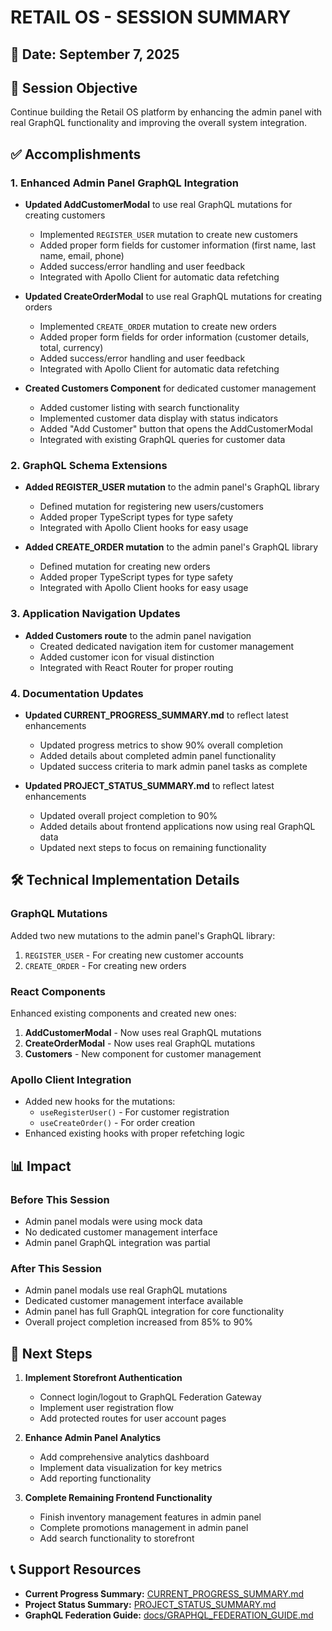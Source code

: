 # RETAIL OS - SESSION SUMMARY

## 📅 Date: September 7, 2025

## 🎯 Session Objective
Continue building the Retail OS platform by enhancing the admin panel with real GraphQL functionality and improving the overall system integration.

## ✅ Accomplishments

### 1. Enhanced Admin Panel GraphQL Integration
- **Updated AddCustomerModal** to use real GraphQL mutations for creating customers
  - Implemented `REGISTER_USER` mutation to create new customers
  - Added proper form fields for customer information (first name, last name, email, phone)
  - Added success/error handling and user feedback
  - Integrated with Apollo Client for automatic data refetching

- **Updated CreateOrderModal** to use real GraphQL mutations for creating orders
  - Implemented `CREATE_ORDER` mutation to create new orders
  - Added proper form fields for order information (customer details, total, currency)
  - Added success/error handling and user feedback
  - Integrated with Apollo Client for automatic data refetching

- **Created Customers Component** for dedicated customer management
  - Added customer listing with search functionality
  - Implemented customer data display with status indicators
  - Added "Add Customer" button that opens the AddCustomerModal
  - Integrated with existing GraphQL queries for customer data

### 2. GraphQL Schema Extensions
- **Added REGISTER_USER mutation** to the admin panel's GraphQL library
  - Defined mutation for registering new users/customers
  - Added proper TypeScript types for type safety
  - Integrated with Apollo Client hooks for easy usage

- **Added CREATE_ORDER mutation** to the admin panel's GraphQL library
  - Defined mutation for creating new orders
  - Added proper TypeScript types for type safety
  - Integrated with Apollo Client hooks for easy usage

### 3. Application Navigation Updates
- **Added Customers route** to the admin panel navigation
  - Created dedicated navigation item for customer management
  - Added customer icon for visual distinction
  - Integrated with React Router for proper routing

### 4. Documentation Updates
- **Updated CURRENT_PROGRESS_SUMMARY.md** to reflect latest enhancements
  - Updated progress metrics to show 90% overall completion
  - Added details about completed admin panel functionality
  - Updated success criteria to mark admin panel tasks as complete

- **Updated PROJECT_STATUS_SUMMARY.md** to reflect latest enhancements
  - Updated overall project completion to 90%
  - Added details about frontend applications now using real GraphQL data
  - Updated next steps to focus on remaining functionality

## 🛠 Technical Implementation Details

### GraphQL Mutations
Added two new mutations to the admin panel's GraphQL library:
1. `REGISTER_USER` - For creating new customer accounts
2. `CREATE_ORDER` - For creating new orders

### React Components
Enhanced existing components and created new ones:
1. **AddCustomerModal** - Now uses real GraphQL mutations
2. **CreateOrderModal** - Now uses real GraphQL mutations
3. **Customers** - New component for customer management

### Apollo Client Integration
- Added new hooks for the mutations:
  - `useRegisterUser()` - For customer registration
  - `useCreateOrder()` - For order creation
- Enhanced existing hooks with proper refetching logic

## 📊 Impact

### Before This Session
- Admin panel modals were using mock data
- No dedicated customer management interface
- Admin panel GraphQL integration was partial

### After This Session
- Admin panel modals use real GraphQL mutations
- Dedicated customer management interface available
- Admin panel has full GraphQL integration for core functionality
- Overall project completion increased from 85% to 90%

## 🚀 Next Steps

1. **Implement Storefront Authentication**
   - Connect login/logout to GraphQL Federation Gateway
   - Implement user registration flow
   - Add protected routes for user account pages

2. **Enhance Admin Panel Analytics**
   - Add comprehensive analytics dashboard
   - Implement data visualization for key metrics
   - Add reporting functionality

3. **Complete Remaining Frontend Functionality**
   - Finish inventory management features in admin panel
   - Complete promotions management in admin panel
   - Add search functionality to storefront

## 📞 Support Resources

- **Current Progress Summary:** [CURRENT_PROGRESS_SUMMARY.md](CURRENT_PROGRESS_SUMMARY.md)
- **Project Status Summary:** [PROJECT_STATUS_SUMMARY.md](PROJECT_STATUS_SUMMARY.md)
- **GraphQL Federation Guide:** [docs/GRAPHQL_FEDERATION_GUIDE.md](docs/GRAPHQL_FEDERATION_GUIDE.md)